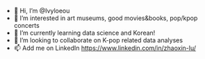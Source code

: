 - 👋 Hi, I’m @Ivyloeou
- 👀 I’m interested in art museums, good movies&books, pop/kpop concerts
- 🌱 I’m currently learning data science and Korean!
- 💞️ I’m looking to collaborate on K-pop related data analyses
- 📫 Add me on LinkedIn https://www.linkedin.com/in/zhaoxin-lu/

<!---
Ivyloeou/Ivyloeou is a ✨ special ✨ repository because its `README.md` (this file) appears on your GitHub profile.
You can click the Preview link to take a look at your changes.
--->

